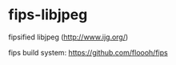 # fips-libjpeg

fipsified libjpeg (http://www.ijg.org/)

fips build system: https://github.com/floooh/fips
